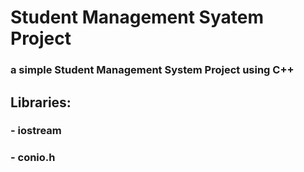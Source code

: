 # Student Management Syatem Project
### a simple Student Management System Project using C++
## Libraries:
###          - iostream
###          - conio.h

